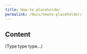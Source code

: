 ```yaml
---
title: How-to placeholder
permalink: /docs/howto-placeholder/
---
```


## Content

(Type type type...)